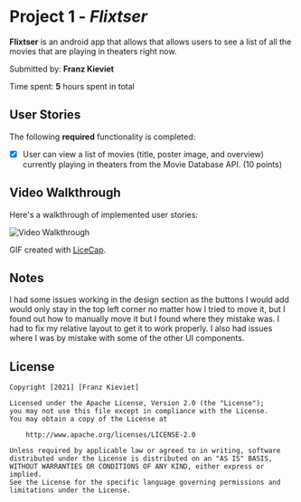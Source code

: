 # Project 1 - *Flixtser*

**Flixtser** is an android app that allows that allows users to see a list of all the movies that are playing in theaters right now.

Submitted by: **Franz Kieviet**

Time spent: **5** hours spent in total

## User Stories

The following **required** functionality is completed:

* [X] User can view a list of movies (title, poster image, and overview) currently playing in theaters from the Movie Database API. (10 points)


## Video Walkthrough

Here's a walkthrough of implemented user stories:

<img src='WalktroughFlixtser.gif' title='Video Walkthrough' width='' alt='Video Walkthrough' />

GIF created with [LiceCap](http://www.cockos.com/licecap/).

## Notes

I had some issues working in the design section as the buttons I would add would only stay in the top left corner no matter how I tried to move it, but I found out how to manually move it but I found where they mistake was.
I had to fix my relative layout to get it to work properly. I also had issues where I was by mistake with some of the other UI components.

## License

    Copyright [2021] [Franz Kieviet]

    Licensed under the Apache License, Version 2.0 (the "License");
    you may not use this file except in compliance with the License.
    You may obtain a copy of the License at

        http://www.apache.org/licenses/LICENSE-2.0

    Unless required by applicable law or agreed to in writing, software
    distributed under the License is distributed on an "AS IS" BASIS,
    WITHOUT WARRANTIES OR CONDITIONS OF ANY KIND, either express or implied.
    See the License for the specific language governing permissions and
    limitations under the License.
